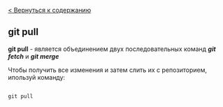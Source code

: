 [< Вернуться к содержанию](./readme.md)

## git pull

**git pull** - является объединением двух последовательных команд ***git fetch*** и ***git merge***

Чтобы получить все изменения и затем слить их с репозиторием, ипользуй команду:

```bash=

git pull
```